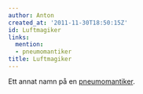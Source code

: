 ```yaml
---
author: Anton
created_at: '2011-11-30T18:50:15Z'
id: Luftmagiker
links:
  mention:
  - pneumomantiker
title: Luftmagiker
---
```


Ett annat namn på en [pneumomantiker].

  [pneumomantiker]: pneumomantiker

